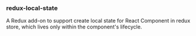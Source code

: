 ### redux-local-state

A Redux add-on to support create local state for React Component in redux store, which lives only within the component's lifecycle.